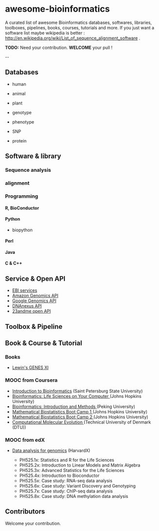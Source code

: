 awesome-bioinformatics
======================

A curated list of awesome Bioinformatics databases, softwares, libraries, toolboxes, pipelines, books, courses, tutorials and more. If you just want a software list maybe wikipedia is better : http://en.wikipedia.org/wiki/List_of_sequence_alignment_software .

**TODO:** Need your contribution. **WELCOME** your pull !

-- 

## Databases 
- human
- animal
- plant

- genotype 
- phenotype 

- SNP
- protein 

## Software & library 
### Sequence analysis 

### alignment 

### Programming 

#### R, BioConductor 

#### Python
* biopython

#### Perl

#### Java 

#### C & C++ 

## Service & Open API
* [EBI services](http://www.ebi.ac.uk/services) 
* [Amazon Genomics API](http://aws.amazon.com/genomics)
* [Google Genomics API](http://cloud.google.com/genomics)
* [DNAnexus API ](https://wiki.dnanexus.com/Home)
* [23andme open API](https://api.23andme.com)

## Toolbox & Pipeline 

## Book & Course & Tutorial 
### Books
- [Lewin's GENES XI](http://www.amazon.com/Lewins-GENES-XI-Jocelyn-Krebs/dp/1449659853)

### MOOC from Coursera
- [Introduction to Bioinformatics](https://www.coursera.org/course/bioinfo) (Saint Petersburg State University)
- [Bioinformatics: Life Sciences on Your Computer ](https://www.coursera.org/course/bioinform) (Johns Hopkins University)
- [Bioinformatics: Introduction and Methods ](https://www.coursera.org/course/pkubioinfo) (Peking University)
- [Mathematical Biostatistics Boot Camp 1 ](https://www.coursera.org/course/biostats) (Johns Hopkins University)
- [Mathematical Biostatistics Boot Camp 2 ](https://www.coursera.org/course/biostats2) (Johns Hopkins University)
- [Computational Molecular Evolution ](https://www.coursera.org/course/molevol) (Technical University of Denmark (DTU))

### MOOC from edX
- [Data analysis for genomics](https://www.edx.org/course/statistics-r-life-sciences-harvardx-ph525-1x) (HarvardX)

    * PH525.1x: Statistics and R for the Life Sciences 
    * PH525.2x: Introduction to Linear Models and Matrix Algebra 
    * PH525.3x: Advanced Statistics for the Life Sciences 
    * PH525.4x: Introduction to Bioconductor 
    * PH525.5x: Case study: RNA-seq data analysis 
    * PH525.6x: Case study: Variant Discovery and Genotyping 
    * PH525.7x: Case study: ChIP-seq data analysis 
    * PH525.8x: Case study: DNA methylation data analysis 

## Contributors 
Welcome your contribution. 
